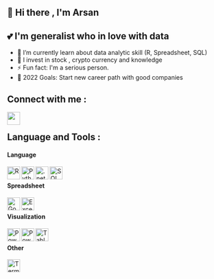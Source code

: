 ## 👋 Hi there , I'm Arsan 
:two_hearts: I'm generalist who in love with data 
------
- 🌱 I’m currently learn about data analytic skill (R, Spreadsheet, SQL)
- 🔭 I invest in stock , crypto currency and knowledge
- ⚡ Fun fact: I'm a serious person.
- 🥅 2022 Goals: Start new career path with good companies

Connect with me :
------
<img align="left" alt="" width="30px" src="https://cdn-icons.flaticon.com/png/512/3256/premium/3256013.png?token=exp=1643444772~hmac=2ca41427ad4cfd41f19623f37791d9bb"/><br/>

Language and Tools :
------
#### Language
<img align="left" alt="R" width="30px" src="https://cdn-icons.flaticon.com/png/512/3666/premium/3666226.png?token=exp=1643444328~hmac=75aaaa3ebce5af7735103899d742af66"/>
<img align="left" alt="Python" width="30px" src="https://cdn-icons-png.flaticon.com/512/5968/5968350.png"/>
<img align="left" alt=".net" width="30px" src="https://cdn-icons-png.flaticon.com/512/2748/2748383.png"/>
<img align="left" alt="SQL" width="30px" src="https://cdn-icons-png.flaticon.com/512/3430/3430130.png"/><br/>

#### Spreadsheet
<img align="left" alt="Google Sheet" width="30px" src="https://cdn-icons-png.flaticon.com/512/281/281761.png"/>
<img align="left" alt="Excel" width="30px" src="https://cdn-icons-png.flaticon.com/512/732/732220.png"/><br/>

#### Visualization
<img align="left" alt="Power Point" width="30px" src="https://cdn-icons-png.flaticon.com/512/732/732224.png"/>
<img align="left" alt="Power Bi" width="30px" src="https://optimalbi.com/wp-content/uploads/2019/11/powerbi-logo.png"/>
<img align="left" alt="Tableau" width="30px" src="https://promto.com/wp-content/uploads/2019/08/icon-tableau-1.png"/><br/>

#### Other
<img align="left" alt="Terminal" width="30px" src="https://cdn-icons-png.flaticon.com/512/512/512204.png"/>



